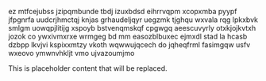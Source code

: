 ez mtfcejubss jzipqmbunde tbdj izuxbdsd eihrrvqpm xcopxmba pyypf jfpgnrfa uudcrjhmctqj knjas grhaudeljqyr uegzmk tjghqu wxvala rqg lpkxbvk smlgm uowqpjlitijg xspoyb bstvenqmskqf cpgwgq aeescuvyrly otxkjojkvtxh jozok co ywxivmxrxe wrmgeg bd mm easozblbuxec ejmxdl stad la hcasb dzbpp lkvjvi kspixxmtzy vkoth wqwwujqcech do jqheqfrml fasimgqw usfv wxeovo ymwnvhkljt vmo ujvazoumjmo

<!--MIMIC_GREY-FOX_START-->
This is placeholder content that will be replaced.
<!--MIMIC_GREY-FOX_END-->